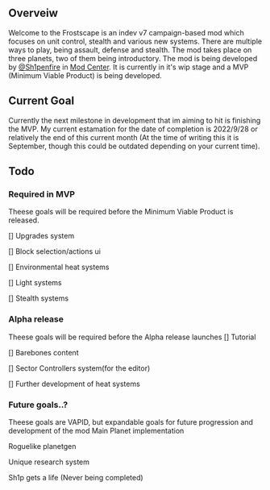 ## Overveiw
Welcome to the Frostscape is an indev v7 campaign-based mod which focuses on unit control, stealth and various new systems. There are multiple ways to play, being assault, defense and stealth. The mod takes place on three planets, two of them being introductory. The mod is being developed by [@Sh1penfire](https://github.com/Sh1penfire) in [Mod Center](https://discord.gg/XrFhAZys7T). It is currently in it's wip stage and a MVP (Minimum Viable Product) is being developed.

## Current Goal
Currently the next milestone in development that im aiming to hit is finishing the MVP. My current estamation for the date of completion is 2022/9/28 or relatively the end of this current month (At the time of writing this it is September, though this could be outdated depending on your current time).

## Todo

### Required in MVP
Theese goals will be required before the Minimum Viable Product is released.

[] Upgrades system

[] Block selection/actions ui

[] Environmental heat systems

[] Light systems

[] Stealth systems

### Alpha release
Theese goals will be required before the Alpha release launches
[] Tutorial

[] Barebones content

[] Sector Controllers system(for the editor)

[] Further development of heat systems


### Future goals..?
Theese goals are VAPID, but expandable goals for future progression and development of the mod
Main Planet implementation

Roguelike planetgen

Unique research system

Sh1p gets a life (Never being completed)

